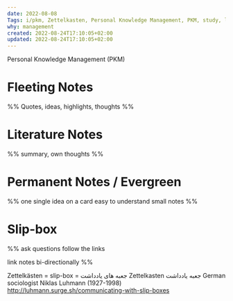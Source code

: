 ```yaml
---
date: 2022-08-08 
Tags: i/pkm, Zettelkasten, Personal Knowledge Management, PKM, study, learn,evergreen
why: management 
created: 2022-08-24T17:10:05+02:00
updated: 2022-08-24T17:10:05+02:00
---
```




Personal Knowledge Management (PKM)


# Fleeting Notes
%% 
Quotes, ideas, highlights, thoughts
%%


# Literature Notes

%% 
summary, own thoughts
%%


# Permanent Notes / Evergreen

%% 
one single idea on a card
easy to understand
small notes 
%%



# Slip-box
%% 
ask questions
follow the links

link notes bi-directionally
%%









Zettelkästen = slip-box = جعبه های یادداشت
Zettelkasten جعبه یادداشت
German sociologist Niklas Luhmann (1927-1998)
http://luhmann.surge.sh/communicating-with-slip-boxes

